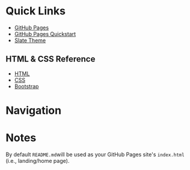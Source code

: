 # Quick Links

  - [GitHub Pages](https://cstkennedy.github.io/cs410-pages-demo-thursday/)
  - [GitHub Pages Quickstart](https://docs.github.com/en/pages/quickstart)
  - [Slate Theme](https://github.com/pages-themes/slate?tab=readme-ov-file#usage)


## HTML & CSS Reference

  - [HTML](https://www.w3schools.com/html/default.asp)
  - [CSS](https://www.w3schools.com/css/default.asp)
  - [Bootstrap](https://www.w3schools.com/bootstrap5/index.php)


# Navigation

# Notes

By default `README.md`will be used as your GitHub Pages site's `index.html`
(i.e., landing/home page).
